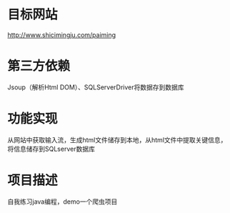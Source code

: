# 目标网站
http://www.shicimingju.com/paiming
# 第三方依赖
Jsoup（解析Html DOM）、SQLServerDriver将数据存到数据库
# 功能实现
从网站中获取输入流，生成html文件储存到本地，从html文件中提取关键信息，将信息储存到SQLserver数据库
# 项目描述
自我练习java编程，demo一个爬虫项目
